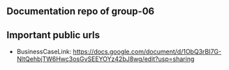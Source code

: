 ## Documentation repo of group-06

## Important public urls  
* BusinessCaseLink: https://docs.google.com/document/d/1ObQ3rBI7G-NltQehbjTW6Hwc3osGvSEEYOYz42bJ8wg/edit?usp=sharing
